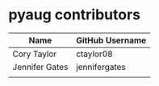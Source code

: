 # pyaug contributors

| Name                      | GitHub Username            |
|---------------------------|----------------------------|
| Cory Taylor               | ctaylor08                  |
| Jennifer Gates            | jennifergates              |
|                           |                            |
